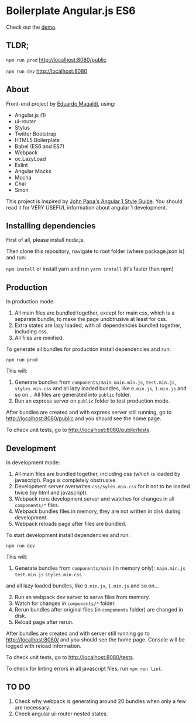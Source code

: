# Boilerplate Angular.js ES6

Check out the [demo](https://eduardomagaldi.github.io/boilerplate-angularjs-es6/public/).

## TLDR;

```npm run prod``` [http://localhost:8080/public](http://localhost:8080/public)

```npm run dev``` [http://localhost:8080](http://localhost:8080)

## About

Front-end project by [Eduardo Magaldi](https://github.com/eduardomagaldi), using:

- Angular.js (1)
- ui-router
- Stylus
- Twitter Bootstrap
- HTML5 Boilerplate
- Babel (ES6 and ES7)
- Webpack
- oc.LazyLoad
- Eslint
- Angular Mocks
- Mocha
- Chai
- Sinon

This project is inspired by [John Papa's Angular 1 Style Guide](https://github.com/johnpapa/angular-styleguide/blob/master/a1/README.md). You should read it for VERY USEFUL information about angular 1 development.

## Installing dependencies

First of all, please install node.js.

Then clone this repository, navigate to root folder (where package.json is) and run:

```npm install``` or install yarn and run ```yarn install``` (it's faster than npm)

## Production

In production mode:

1. All main files are bundled together, except for main css, which is a separate bundle, to make the page unobtrusive at least for css.
2. Extra states are lazy loaded, with all dependencies bundled together, including css.
3. All files are minified.

To generate all bundles for production install dependencies and run:

```npm run prod```

This will:

1. Generate bundles from ```components/main```: ```main.min.js```, ```test.min.js```, ```styles.min.css``` and all lazy loaded bundles, like ```0.min.js```, ```1.min.js``` and so on... All files are generated into ```public``` folder.
2. Run an express server on ```public``` folder to test production mode.

After bundles are created and with express server still running, go to [http://localhost:8080/public](http://localhost:8080/public) and you should see the home page.

To check unit tests, go to [http://localhost:8080/public/tests](http://localhost:8080/public/tests).

## Development

In development mode:

1. All main files are bundled together, including css (which is loaded by javascript). Page is completely obstrusive.
2. Development server overwrites ```css/syles.min.css``` for it not to be loaded twice (by html and javascript).
3. Webpack runs development server and watches for changes in all ```components/*``` files.
4. Webpack bundles files in memory, they are not written in disk during development.
5. Webpack reloads page after files are bundled.

To start development install dependencies and run:

```npm run dev```

This will:

1. Generate bundles from ```components/main``` (in memory only):
```main.min.js```
```test.min.js```
```styles.min.css```

and all lazy loaded bundles, like ```0.min.js```, ```1.min.js``` and so on...

2. Run an webpack dev server to serve files from memory.
3. Watch for changes in ```components/*``` folder.
4. Rerun bundles after original files (in ```components``` folder) are changed in disk.
5. Reload page after rerun.

After bundles are created and with server still running go to [http://localhost:8080/](http://localhost:8080/) and you should see the home page. Console will be logged with reload information.

To check unit tests, go to [http://localhost:8080/tests](http://localhost:8080/tests).

To check for linting errors in all javascript files, run ```npm run lint```.

## TO DO

1. Check why webpack is generating around 20 bundles when only a few are necessary.
2. Check angular ui-router nested states.